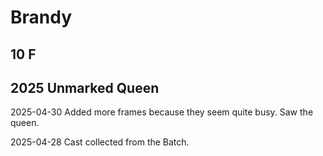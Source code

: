 # Brandy

## 10 F

## 2025 Unmarked Queen

2025-04-30 Added more frames because they seem quite busy.  Saw the queen.

2025-04-28 Cast collected from the Batch.
